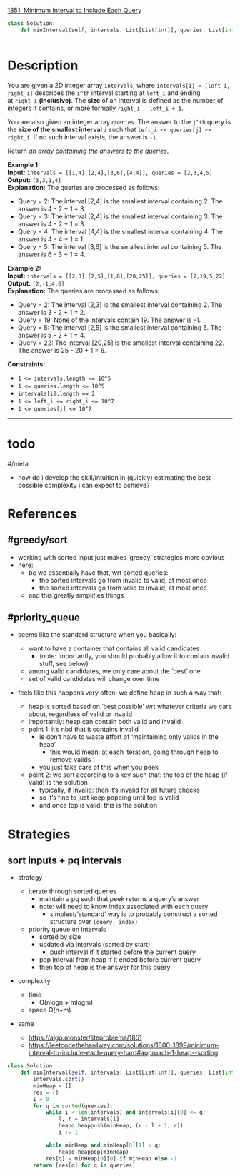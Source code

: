 [1851. Minimum Interval to Include Each Query](https://leetcode.com/problems/minimum-interval-to-include-each-query/)

```python
class Solution:
    def minInterval(self, intervals: List[List[int]], queries: List[int]) -> List[int]:
        
```

# Description

You are given a 2D integer array `intervals`, where `intervals[i] = [left_i, right_i]` describes the `i^th` interval starting at `left_i` and ending at `right_i` **(inclusive)**. The **size** of an interval is defined as the number of integers it contains, or more formally `right_i - left_i + 1`.

You are also given an integer array `queries`. The answer to the `j^th` query is the **size of the smallest interval** `i` such that `left_i <= queries[j] <= right_i`. If no such interval exists, the answer is `-1`.

Return _an array containing the answers to the queries_.

**Example 1:**  
**Input:** `intervals = [[1,4],[2,4],[3,6],[4,4]], queries = [2,3,4,5]`  
**Output:** `[3,3,1,4]`  
**Explanation:** The queries are processed as follows:  
- Query = 2: The interval [2,4] is the smallest interval containing 2. The answer is 4 - 2 + 1 = 3.
- Query = 3: The interval [2,4] is the smallest interval containing 3. The answer is 4 - 2 + 1 = 3.
- Query = 4: The interval [4,4] is the smallest interval containing 4. The answer is 4 - 4 + 1 = 1.
- Query = 5: The interval [3,6] is the smallest interval containing 5. The answer is 6 - 3 + 1 = 4.

**Example 2:**  
**Input:** `intervals = [[2,3],[2,5],[1,8],[20,25]], queries = [2,19,5,22]`  
**Output:** `[2,-1,4,6]`  
**Explanation:** The queries are processed as follows:  
- Query = 2: The interval [2,3] is the smallest interval containing 2. The answer is 3 - 2 + 1 = 2.
- Query = 19: None of the intervals contain 19. The answer is -1.
- Query = 5: The interval [2,5] is the smallest interval containing 5. The answer is 5 - 2 + 1 = 4.
- Query = 22: The interval [20,25] is the smallest interval containing 22. The answer is 25 - 20 + 1 = 6.

**Constraints:**
- `1 <= intervals.length <= 10^5`
- `1 <= queries.length <= 10^5`
- `intervals[i].length == 2`
- `1 <= left_i <= right_i <= 10^7`
- `1 <= queries[j] <= 10^7`

---

# todo


#/meta 
- how do i develop the skill/intuition in (quickly) estimating the best possible complexity i can expect to achieve?


# References

## #greedy/sort 
- working with sorted input just makes ‘greedy’ strategies more obvious
- here:
	- bc we essentially have that, wrt sorted queries:
		- the sorted intervals go from invalid to valid, at most once
		- the sorted intervals go from valid to invalid, at most once
	- and this greatly simplifies things


## #priority_queue 
- seems like the standard structure when you basically:
	- want to have a container that contains all valid candidates
		- (note: importantly, you should probably allow it to contain invalid stuff, see below)
	- among valid candidates, we only care about the ‘best’ one
	- set of valid candidates will change over time


- feels like this happens very often: we define heap in such a way that:
	- heap is sorted based on ‘best possible’ wrt whatever criteria we care about, regardless of valid or invalid
	- importantly: heap can contain both valid and invalid
	- point 1: it’s nbd that it contains invalid
		- ie don’t have to waste effort of ‘maintaining only valids in the heap’
			- this would mean: at each iteration, going through heap to remove valids
		- you just take care of this when you peek
	- point 2: we sort according to a key such that: the top of the heap (if valid) is the solution
		- typically, if invalid: then it’s invalid for all future checks
		- so it’s fine to just keep popping until top is valid
		- and once top is valid: this is the solution


# Strategies



## sort inputs + pq intervals

- strategy
	- iterate through sorted queries
		- maintain a pq such that peek returns a query’s answer
		- note: will need to know index associated with each query
			- simplest/‘standard’ way is to probably construct a sorted structure over `(query, index)`
	- priority queue on intervals
		- sorted by size
		- updated via intervals (sorted by start)
			- push interval if it started before the current query
		- pop interval from heap if it ended before current query
		- then top of heap is the answer for this query

- complexity
	- time
		- O(nlogn + mlogm)
	- space O(n+m)

- same
	- https://algo.monster/liteproblems/1851
	- https://leetcodethehardway.com/solutions/1800-1899/minimum-interval-to-include-each-query-hard#approach-1-heap--sorting


```python
class Solution:
    def minInterval(self, intervals: List[List[int]], queries: List[int]) -> List[int]:
        intervals.sort()
        minHeap = []
        res = {}
        i = 0
        for q in sorted(queries):
            while i < len(intervals) and intervals[i][0] <= q:
                l, r = intervals[i]
                heapq.heappush(minHeap, (r - l + 1, r))
                i += 1

            while minHeap and minHeap[0][1] < q:
                heapq.heappop(minHeap)
            res[q] = minHeap[0][0] if minHeap else -1
        return [res[q] for q in queries]

```